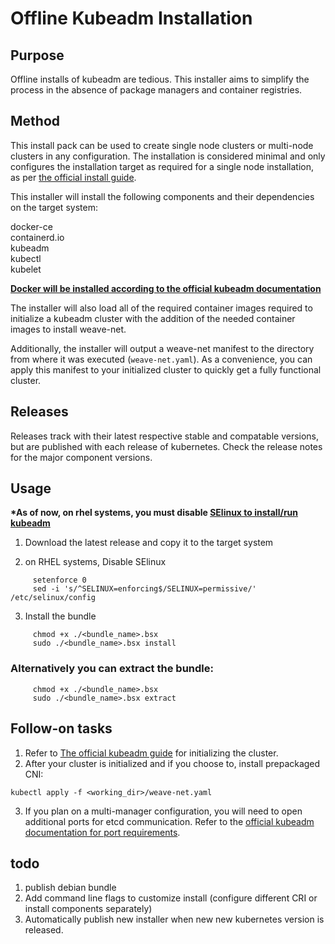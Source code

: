 # Offline Kubeadm Installation

## Purpose

Offline installs of kubeadm are tedious. This installer aims to simplify the process in the absence of package managers and container registries.


## Method

This install pack can be used to create single node clusters or multi-node clusters in any configuration. The installation is considered minimal and only configures the installation target as required for a single node installation, as per [the official install guide](https://kubernetes.io/docs/setup/production-environment/tools/kubeadm/install-kubeadm). 

This installer will install the following components and their dependencies on the target system:

docker-ce  
containerd.io  
kubeadm  
kubectl  
kubelet  

**[Docker will be installed according to the official kubeadm documentation](https://kubernetes.io/docs/setup/production-environment/container-runtimes/#docker)**

The installer will also load all of the required container images required to initialize a kubeadm cluster with the addition of the needed container images to install weave-net.

Additionally, the installer will output a weave-net manifest to the directory from where it was executed (```weave-net.yaml```). As a convenience, you can apply this manifest to your initialized cluster to quickly get a fully functional cluster.

## Releases

Releases track with their latest respective stable and compatable versions, but are published with each release of kubernetes. Check the release notes for the major component versions.


## Usage  
**\*As of now, on rhel systems, you must disable [SElinux to install/run kubeadm](https://kubernetes.io/docs/setup/production-environment/tools/kubeadm/install-kubeadm/#k8s-install-1)** 
1. Download the latest release and copy it to the target system

 
2. on RHEL systems, Disable SElinux
```
     setenforce 0
     sed -i 's/^SELINUX=enforcing$/SELINUX=permissive/' /etc/selinux/config
```
3. Install the bundle
```
     chmod +x ./<bundle_name>.bsx
     sudo ./<bundle_name>.bsx install
```
### Alternatively you can extract the bundle:
```
     chmod +x ./<bundle_name>.bsx
     sudo ./<bundle_name>.bsx extract
```

## Follow-on tasks
1. Refer to [The official kubeadm guide](https://kubernetes.io/docs/setup/production-environment/tools/kubeadm/create-cluster-kubeadm/) for initializing the cluster.
2. After your cluster is initialized and if you choose to, install prepackaged CNI:
```
kubectl apply -f <working_dir>/weave-net.yaml
```
3. If you plan on a multi-manager configuration, you will need to open additional ports for etcd communication. Refer to the [official kubeadm documentation for port requirements](https://kubernetes.io/docs/setup/production-environment/tools/kubeadm/install-kubeadm/#control-plane-node-s).

## todo
1. publish debian bundle
2. Add command line flags to customize install (configure different CRI or install components separately)
3. Automatically publish new installer when new new kubernetes version is released.